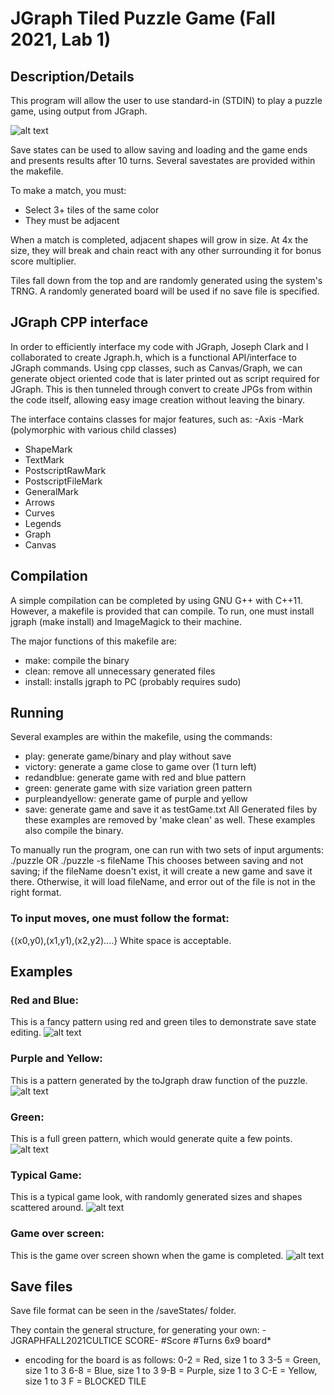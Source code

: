 # JGraph Tiled Puzzle Game (Fall 2021, Lab 1)
## Description/Details
This program will allow the user to use standard-in (STDIN) to play
a puzzle game, using output from JGraph.

![alt text][logo]

[logo]: https://github.com/AndrewCrittenden/comfortControl/raw/main/ClientCOMFORT/image.PNG "Typical output of program"

Save states can be used to allow saving and loading and the game
ends and presents results after 10 turns. Several savestates are
provided within the makefile.

To make a match, you must:
- Select 3+ tiles of the same color
- They must be adjacent

When a match is completed, adjacent shapes will grow in size. At 4x the size, they will break and chain react with
any other surrounding it for bonus score multiplier.

Tiles fall down from the top and are randomly generated using the system's TRNG. A randomly generated board will be used
if no save file is specified.
## JGraph CPP interface
In order to efficiently interface my code with JGraph, Joseph Clark and I collaborated to create Jgraph.h, which is a
functional API/interface to JGraph commands. Using cpp classes, such as Canvas/Graph, we can generate object oriented
code that is later printed out as script required for JGraph. This is then tunneled through convert to create JPGs from
within the code itself, allowing easy image creation without leaving the binary.

The interface contains classes for major features, such as:
-Axis
-Mark (polymorphic with various child classes)
  - ShapeMark
  - TextMark
  - PostscriptRawMark
  - PostscriptFileMark
  - GeneralMark
- Arrows
- Curves
- Legends
- Graph
- Canvas

## Compilation
A simple compilation can be completed by using GNU G++ with C++11.
However, a makefile is provided that can compile.
To run, one must install jgraph (make install) and ImageMagick to their machine.

The major functions of this makefile are:
- make: compile the binary
- clean: remove all unnecessary generated files
- install: installs jgraph to PC (probably requires sudo)

## Running
Several examples are within the makefile, using the commands:
- play: generate game/binary and play without save
- victory: generate a game close to game over (1 turn left)
- redandblue: generate game with red and blue pattern
- green: generate game with size variation green pattern
- purpleandyellow: generate game of purple and yellow
- save: generate game and save it as testGame.txt
All Generated files by these examples are removed by 'make clean' as well.
These examples also compile the binary.

To manually run the program, one can run with two sets of input arguments:
./puzzle
OR
./puzzle -s fileName
This chooses between saving and not saving; if the fileName doesn't exist, it will create a new game and save it there.
Otherwise, it will load fileName, and error out of the file is not in the right format.

### To input moves, one must follow the format:
{(x0,y0),(x1,y1),(x2,y2)....}
White space is acceptable.

## Examples

### Red and Blue:
This is a fancy pattern using red and green tiles to demonstrate save state editing.
![alt text][rab]

[rab]: https://github.com/AndrewCrittenden/comfortControl/raw/main/ClientCOMFORT/image.PNG "Red and Blue"

### Purple and Yellow:
This is a pattern generated by the toJgraph draw function of the puzzle.
![alt text][pay]

[pay]: https://github.com/AndrewCrittenden/comfortControl/raw/main/ClientCOMFORT/image.PNG "Purple and Yellow"

### Green:
This is a full green pattern, which would generate quite a few points.
![alt text][logo]

[logo]: https://github.com/tcultice21/JGraphPuzzleGameFall2021Cultice/blob/main/Images/green.jpg "Green"

### Typical Game:
This is a typical game look, with randomly generated sizes and shapes scattered around.
![alt text][logo]

[logo]: https://github.com/tcultice21/JGraphPuzzleGameFall2021Cultice/blob/main/Images/victory.jpg "Victory"

### Game over screen:
This is the game over screen shown when the game is completed.
![alt text][logo]

[logo]: https://github.com/tcultice21/JGraphPuzzleGameFall2021Cultice/blob/main/Images/gameover.jpg "Game over"

## Save files
Save file format can be seen in the /saveStates/ folder.

They contain the general structure, for generating your own:
-JGRAPHFALL2021CULTICE SCORE-
#Score
#Turns
6x9 board*


* encoding for the board is as follows:
0-2 = Red, size 1 to 3
3-5 = Green, size 1 to 3
6-8 = Blue, size 1 to 3
9-B = Purple, size 1 to 3
C-E = Yellow, size 1 to 3
F = BLOCKED TILE
